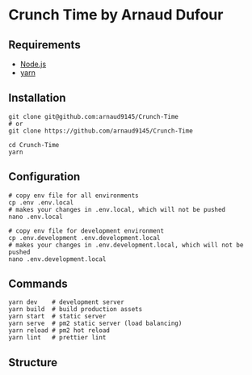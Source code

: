 # Crunch Time by Arnaud Dufour

## Requirements

* [Node.js](https://nodejs.org/)
* [yarn](https://yarnpkg.com/)

## Installation

```
git clone git@github.com:arnaud9145/Crunch-Time
# or
git clone https://github.com/arnaud9145/Crunch-Time

cd Crunch-Time
yarn
```

## Configuration

```
# copy env file for all environments
cp .env .env.local
# makes your changes in .env.local, which will not be pushed
nano .env.local

# copy env file for development environment
cp .env.development .env.development.local
# makes your changes in .env.development.local, which will not be pushed
nano .env.development.local
```

## Commands

```
yarn dev    # development server
yarn build  # build production assets
yarn start  # static server
yarn serve  # pm2 static server (load balancing)
yarn reload # pm2 hot reload
yarn lint   # prettier lint
```

## Structure
